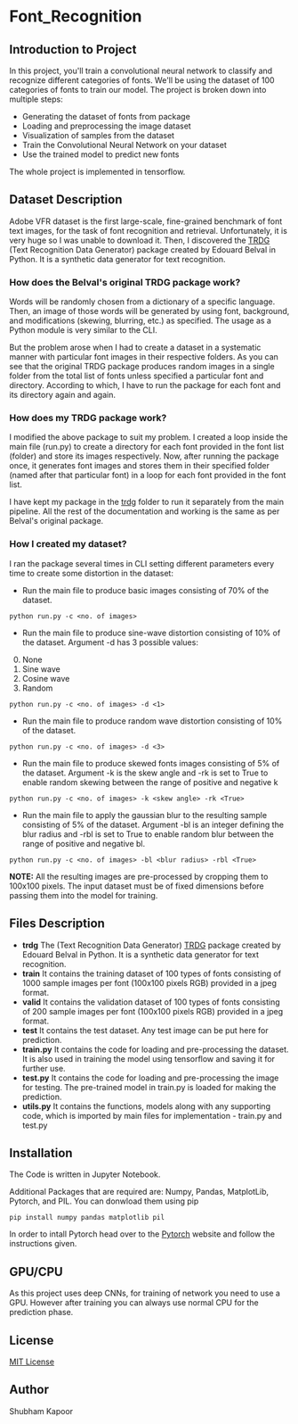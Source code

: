 # Font_Recognition

## Introduction to Project

In this project, you'll train a convolutional neural network to classify and recognize different categories of fonts. We'll be using the dataset of 100 categories of fonts to train our model.
The project is broken down into multiple steps:
- Generating the dataset of fonts from package
- Loading and preprocessing the image dataset
- Visualization of samples from the dataset
- Train the Convolutional Neural Network on your dataset
- Use the trained model to predict new fonts

The whole project is implemented in tensorflow.

## Dataset Description

Adobe VFR dataset is the first large-scale, fine-grained benchmark of font text images, for the task of font recognition and retrieval. Unfortunately, it is very huge so I was unable to download it. Then, I discovered the [TRDG](https://textrecognitiondatagenerator.readthedocs.io/en/latest/index.html) (Text Recognition Data Generator) package created by Edouard Belval in Python. It is a synthetic data generator for text recognition.

### How does the Belval's original TRDG package work?

Words will be randomly chosen from a dictionary of a specific language. Then, an image of those words will be generated by using font, background, and modifications (skewing, blurring, etc.) as specified.
The usage as a Python module is very similar to the CLI.

But the problem arose when I had to create a dataset in a systematic manner with particular font images in their respective folders. As you can see that the original TRDG package produces random images in a single folder from the total list of fonts unless specified a particular font and directory. According to which, I have to run the package for each font and its directory again and again.

### How does my TRDG package work?

I modified the above package to suit my problem. I created a loop inside the main file (run.py) to create a directory for each font provided in the font list (folder) and store its images respectively. Now, after running the package once, it generates font images and stores them in their specified folder (named after that particular font) in a loop for each font provided in the font list. 

I have kept my package in the [trdg](https://github.com/imshubhamkapoor/Font_Recognition/tree/master/trdg) folder to run it separately from the main pipeline. All the rest of the documentation and working is the same as per Belval's original package.

### How I created my dataset?

I ran the package several times in CLI setting different parameters every time to create some distortion in the dataset:
- Run the main file to produce basic images consisting of 70% of the dataset. 

`python run.py -c <no. of images>`

- Run the main file to produce sine-wave distortion consisting of 10% of the dataset. Argument -d has 3 possible values:
0. None
1. Sine wave
2. Cosine wave
3. Random

`python run.py -c <no. of images> -d <1>`

- Run the main file to produce random wave distortion consisting of 10% of the dataset. 

`python run.py -c <no. of images> -d <3>`

- Run the main file to produce skewed fonts images consisting of 5% of the dataset. Argument -k is the skew angle and -rk is set to True to enable random skewing between the range of positive and negative k

`python run.py -c <no. of images> -k <skew angle> -rk <True>`

- Run the main file to apply the gaussian blur to the resulting sample consisting of 5% of the dataset. Argument -bl is an integer defining the blur radius and -rbl is set to True to enable random blur between the range of positive and negative bl.

`python run.py -c <no. of images> -bl <blur radius> -rbl <True>`

**NOTE:** All the resulting images are pre-processed by cropping them to 100x100 pixels. The input dataset must be of fixed dimensions before passing them into the model for training.

## Files Description

- **trdg** The (Text Recognition Data Generator) [TRDG](https://textrecognitiondatagenerator.readthedocs.io/en/latest/index.html) package created by Edouard Belval in Python. It is a synthetic data generator for text recognition.
- **train** It contains the training dataset of 100 types of fonts consisting of 1000 sample images per font (100x100 pixels RGB) provided in a jpeg format.
- **valid** It contains the validation dataset of 100 types of fonts consisting of 200 sample images per font (100x100 pixels RGB) provided in a jpeg format.
- **test** It contains the test dataset. Any test image can be put here for prediction.
- **train.py** It contains the code for loading and pre-processing the dataset. It is also used in training the model using tensorflow and saving it for further use.
- **test.py** It contains the code for loading and pre-processing the image for testing. The pre-trained model in train.py is loaded for making the prediction.
- **utils.py** It contains the functions, models along with any supporting code, which is imported by main files for implementation - train.py and test.py

## Installation
The Code is written in Jupyter Notebook.

Additional Packages that are required are: Numpy, Pandas, MatplotLib, Pytorch, and PIL. You can donwload them using pip

`pip install numpy pandas matplotlib pil`

In order to intall Pytorch head over to the [Pytorch](https://pytorch.org/get-started/locally/) website and follow the instructions given.

## GPU/CPU

As this project uses deep CNNs, for training of network you need to use a GPU. However after training you can always use normal CPU for the prediction phase.

## License
[MIT License](https://github.com/imshubhamkapoor/Kuzushiji_MNIST_Japanese_Character_Classification/blob/master/LICENSE)

## Author
Shubham Kapoor

